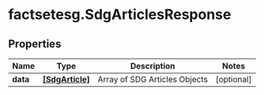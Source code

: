 # factsetesg.SdgArticlesResponse

## Properties

Name | Type | Description | Notes
------------ | ------------- | ------------- | -------------
**data** | [**[SdgArticle]**](SdgArticle.md) | Array of SDG Articles Objects | [optional] 



